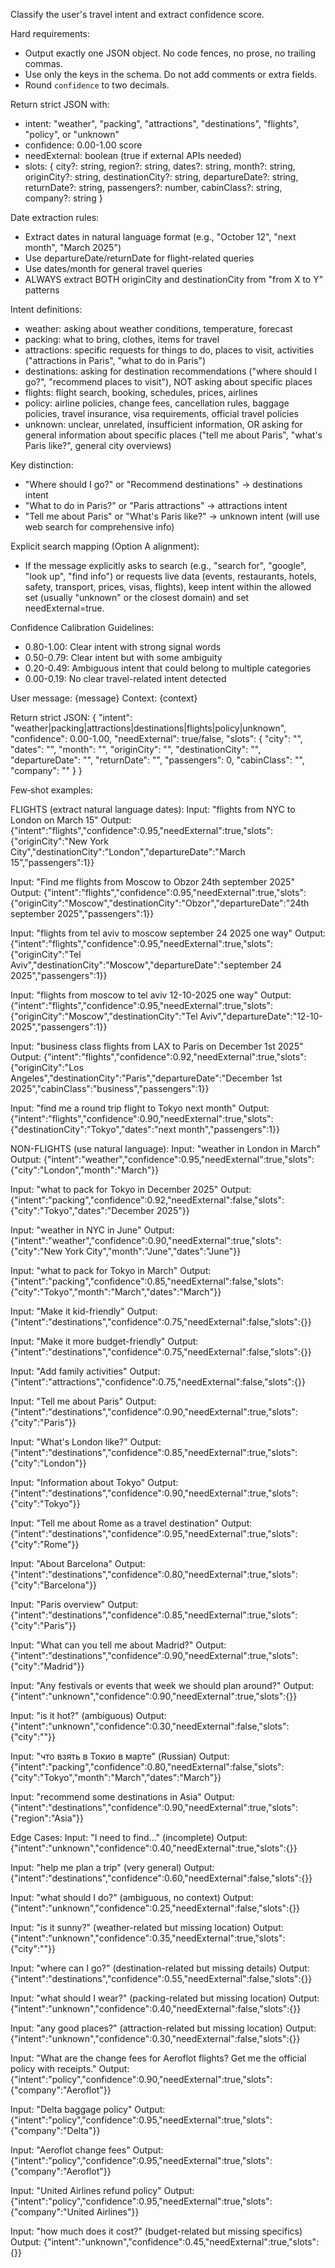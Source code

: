 Classify the user's travel intent and extract confidence score.

Hard requirements:
- Output exactly one JSON object. No code fences, no prose, no trailing commas.
- Use only the keys in the schema. Do not add comments or extra fields.
- Round `confidence` to two decimals.

Return strict JSON with:
- intent: "weather", "packing", "attractions", "destinations", "flights", "policy", or "unknown"
- confidence: 0.00-1.00 score
- needExternal: boolean (true if external APIs needed)
- slots: { city?: string, region?: string, dates?: string, month?: string, originCity?: string, destinationCity?: string, departureDate?: string, returnDate?: string, passengers?: number, cabinClass?: string, company?: string }

Date extraction rules:
- Extract dates in natural language format (e.g., "October 12", "next month", "March 2025")
- Use departureDate/returnDate for flight-related queries
- Use dates/month for general travel queries
- ALWAYS extract BOTH originCity and destinationCity from "from X to Y" patterns

Intent definitions:
- weather: asking about weather conditions, temperature, forecast
- packing: what to bring, clothes, items for travel
- attractions: specific requests for things to do, places to visit, activities ("attractions in Paris", "what to do in Paris")
- destinations: asking for destination recommendations ("where should I go?", "recommend places to visit"), NOT asking about specific places
- flights: flight search, booking, schedules, prices, airlines
- policy: airline policies, change fees, cancellation rules, baggage policies, travel insurance, visa requirements, official travel policies
- unknown: unclear, unrelated, insufficient information, OR asking for general information about specific places ("tell me about Paris", "what's Paris like?", general city overviews)

Key distinction:
- "Where should I go?" or "Recommend destinations" → destinations intent
- "What to do in Paris?" or "Paris attractions" → attractions intent  
- "Tell me about Paris" or "What's Paris like?" → unknown intent (will use web search for comprehensive info)

Explicit search mapping (Option A alignment):
- If the message explicitly asks to search (e.g., "search for", "google", "look up", "find info") or requests live data (events, restaurants, hotels, safety, transport, prices, visas, flights), keep intent within the allowed set (usually "unknown" or the closest domain) and set needExternal=true.

Confidence Calibration Guidelines:
- 0.80-1.00: Clear intent with strong signal words
- 0.50-0.79: Clear intent but with some ambiguity
- 0.20-0.49: Ambiguous intent that could belong to multiple categories
- 0.00-0.19: No clear travel-related intent detected

User message: {message}
Context: {context}

Return strict JSON:
{
  "intent": "weather|packing|attractions|destinations|flights|policy|unknown",
  "confidence": 0.00-1.00,
  "needExternal": true/false,
  "slots": { "city": "", "dates": "", "month": "", "originCity": "", "destinationCity": "", "departureDate": "", "returnDate": "", "passengers": 0, "cabinClass": "", "company": "" }
}

Few‑shot examples:

FLIGHTS (extract natural language dates):
Input: "flights from NYC to London on March 15"
Output: {"intent":"flights","confidence":0.95,"needExternal":true,"slots":{"originCity":"New York City","destinationCity":"London","departureDate":"March 15","passengers":1}}

Input: "Find me flights from Moscow to Obzor 24th september 2025"
Output: {"intent":"flights","confidence":0.95,"needExternal":true,"slots":{"originCity":"Moscow","destinationCity":"Obzor","departureDate":"24th september 2025","passengers":1}}

Input: "flights from tel aviv to moscow september 24 2025 one way"
Output: {"intent":"flights","confidence":0.95,"needExternal":true,"slots":{"originCity":"Tel Aviv","destinationCity":"Moscow","departureDate":"september 24 2025","passengers":1}}

Input: "flights from moscow to tel aviv 12-10-2025 one way"
Output: {"intent":"flights","confidence":0.95,"needExternal":true,"slots":{"originCity":"Moscow","destinationCity":"Tel Aviv","departureDate":"12-10-2025","passengers":1}}

Input: "business class flights from LAX to Paris on December 1st 2025"
Output: {"intent":"flights","confidence":0.92,"needExternal":true,"slots":{"originCity":"Los Angeles","destinationCity":"Paris","departureDate":"December 1st 2025","cabinClass":"business","passengers":1}}

Input: "find me a round trip flight to Tokyo next month"
Output: {"intent":"flights","confidence":0.90,"needExternal":true,"slots":{"destinationCity":"Tokyo","dates":"next month","passengers":1}}

NON-FLIGHTS (use natural language):
Input: "weather in London in March"
Output: {"intent":"weather","confidence":0.95,"needExternal":true,"slots":{"city":"London","month":"March"}}

Input: "what to pack for Tokyo in December 2025"
Output: {"intent":"packing","confidence":0.92,"needExternal":false,"slots":{"city":"Tokyo","dates":"December 2025"}}

Input: "weather in NYC in June"
Output: {"intent":"weather","confidence":0.90,"needExternal":true,"slots":{"city":"New York City","month":"June","dates":"June"}}

Input: "what to pack for Tokyo in March"
Output: {"intent":"packing","confidence":0.85,"needExternal":false,"slots":{"city":"Tokyo","month":"March","dates":"March"}}

Input: "Make it kid-friendly"
Output: {"intent":"destinations","confidence":0.75,"needExternal":false,"slots":{}}

Input: "Make it more budget-friendly"
Output: {"intent":"destinations","confidence":0.75,"needExternal":false,"slots":{}}

Input: "Add family activities"
Output: {"intent":"attractions","confidence":0.75,"needExternal":false,"slots":{}}

Input: "Tell me about Paris"
Output: {"intent":"destinations","confidence":0.90,"needExternal":true,"slots":{"city":"Paris"}}

Input: "What's London like?"
Output: {"intent":"destinations","confidence":0.85,"needExternal":true,"slots":{"city":"London"}}

Input: "Information about Tokyo"
Output: {"intent":"destinations","confidence":0.90,"needExternal":true,"slots":{"city":"Tokyo"}}

Input: "Tell me about Rome as a travel destination"
Output: {"intent":"destinations","confidence":0.95,"needExternal":true,"slots":{"city":"Rome"}}

Input: "About Barcelona"
Output: {"intent":"destinations","confidence":0.80,"needExternal":true,"slots":{"city":"Barcelona"}}

Input: "Paris overview"
Output: {"intent":"destinations","confidence":0.85,"needExternal":true,"slots":{"city":"Paris"}}

Input: "What can you tell me about Madrid?"
Output: {"intent":"destinations","confidence":0.90,"needExternal":true,"slots":{"city":"Madrid"}}

Input: "Any festivals or events that week we should plan around?"
Output: {"intent":"unknown","confidence":0.90,"needExternal":true,"slots":{}}

Input: "is it hot?" (ambiguous)
Output: {"intent":"unknown","confidence":0.30,"needExternal":false,"slots":{"city":""}}

Input: "что взять в Токио в марте" (Russian)
Output: {"intent":"packing","confidence":0.80,"needExternal":false,"slots":{"city":"Tokyo","month":"March","dates":"March"}}

Input: "recommend some destinations in Asia"
Output: {"intent":"destinations","confidence":0.90,"needExternal":true,"slots":{"region":"Asia"}}

Edge Cases:
Input: "I need to find..." (incomplete)
Output: {"intent":"unknown","confidence":0.40,"needExternal":true,"slots":{}}

Input: "help me plan a trip" (very general)
Output: {"intent":"destinations","confidence":0.60,"needExternal":false,"slots":{}}

Input: "what should I do?" (ambiguous, no context)
Output: {"intent":"unknown","confidence":0.25,"needExternal":false,"slots":{}}

Input: "is it sunny?" (weather-related but missing location)
Output: {"intent":"unknown","confidence":0.35,"needExternal":true,"slots":{"city":""}}

Input: "where can I go?" (destination-related but missing details)
Output: {"intent":"destinations","confidence":0.55,"needExternal":false,"slots":{}}

Input: "what should I wear?" (packing-related but missing location)
Output: {"intent":"unknown","confidence":0.40,"needExternal":false,"slots":{}}

Input: "any good places?" (attraction-related but missing location)
Output: {"intent":"unknown","confidence":0.30,"needExternal":false,"slots":{}}

Input: "What are the change fees for Aeroflot flights? Get me the official policy with receipts."
Output: {"intent":"policy","confidence":0.90,"needExternal":true,"slots":{"company":"Aeroflot"}}

Input: "Delta baggage policy"
Output: {"intent":"policy","confidence":0.95,"needExternal":true,"slots":{"company":"Delta"}}

Input: "Aeroflot change fees"
Output: {"intent":"policy","confidence":0.95,"needExternal":true,"slots":{"company":"Aeroflot"}}

Input: "United Airlines refund policy"
Output: {"intent":"policy","confidence":0.95,"needExternal":true,"slots":{"company":"United Airlines"}}

Input: "how much does it cost?" (budget-related but missing specifics)
Output: {"intent":"unknown","confidence":0.45,"needExternal":true,"slots":{}}
